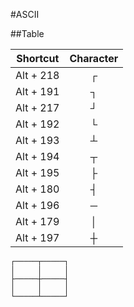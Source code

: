 #ASCII


##Table


| Shortcut        | Character           | 
| ------------- |:-------------:| 
| Alt + 218 | ┌ |
| Alt + 191 | ┐ |
| Alt + 217 | ┘ |
| Alt + 192 | └ |
| Alt + 193 | ┴ |
| Alt + 194 | ┬ | 
| Alt + 195 | ├ |
| Alt + 180 | ┤ |
| Alt + 196 | ─ |
| Alt + 179 | │ |
| Alt + 197 | ┼ |

```
┌─────┬─────┐
│     │     │
├─────┼─────┤
│     │     │
└─────┴─────┘
```

